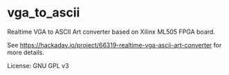 # vga_to_ascii

Realtime VGA to ASCII Art converter based on Xilinx ML505 FPGA board.

See https://hackaday.io/project/66319-realtime-vga-ascii-art-converter for more details.

License: GNU GPL v3

